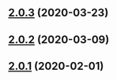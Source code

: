 ## [2.0.3](https://github.com/amille44420/react-fetcher/compare/v2.0.2...v2.0.3) (2020-03-23)

## [2.0.2](https://github.com/amille44420/react-fetcher/compare/v2.0.1...v2.0.2) (2020-03-09)

## [2.0.1](https://github.com/amille44420/react-fetcher/compare/v2.0.0...v2.0.1) (2020-02-01)
